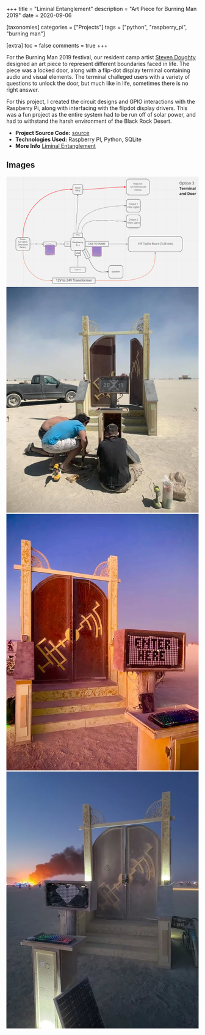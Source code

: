 +++
title = "Liminal Entanglement"
description = "Art Piece for Burning Man 2019"
date = 2020-09-06

[taxonomies]
categories = ["Projects"]
tags = ["python", "raspberry_pi", "burning man"]

[extra]
toc = false
comments = true
+++

For the Burning Man 2019 festival, our resident camp artist [Steven Doughty](https://www.stevendoughty.com/about) designed an art piece to represent different boundaries faced in life. The piece was a locked door, along with a flip-dot display terminal containing audio and visual elements. The terminal challeged users with a variety of questions to unlock the door, but much like in life, sometimes there is no right answer. 

For this project, I created the circuit designs and GPIO interactions with the Raspberry Pi, along with interfacing with the flipdot display drivers. This was a fun project as the entire system had to be run off of solar power, and had to withstand the harsh environment of the Black Rock Desert.

- **Project Source Code:** [source](https://github.com/iambort/liminal-entanglement)
- **Technologies Used:** Raspberry PI, Python, SQLite
- **More Info** [Liminal Entanglement](https://www.stevendoughty.com/liminal-entanglement)

## Images

![](/images/terminal_diagram.png)
![](/images/door-construction.png)
![](/images/door-2.png)
![](/images/sunset-burn.png)
